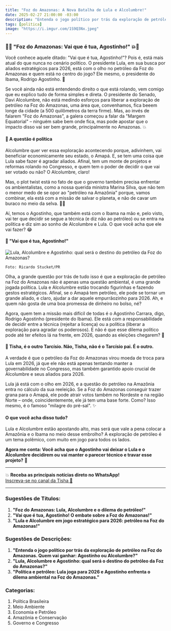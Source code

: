 ```yaml
---
title: "Foz do Amazonas: A Nova Batalha de Lula e Alcolumbre!"
date: 2025-02-27 21:00:00 -03:00
description: "Entenda o jogo político por trás da exploração de petróleo na Foz do Amazonas. Quem vai ganhar: Agostinho ou Alcolumbre?"
tags: [politica]
image: "https://i.imgur.com/1S9Q3Nx.jpeg"
---
```


### 🌊💥 "Foz do Amazonas: Vai que é tua, Agostinho!" 💥🌊

Você conhece aquele ditado: "Vai que é tua, Agostinho!"? Pois é, está mais atual do que nunca no cenário político. O presidente Lula, em sua busca por aliados estratégicos para 2026, está com o olho no petróleo da Foz do Amazonas e quem está no centro do jogo? Ele mesmo, o presidente do Ibama, Rodrigo Agostinho. 🍿

Se você ainda não está entendendo direito o que está rolando, vem comigo que eu explico tudo de forma simples e direta. O presidente do Senado, Davi Alcolumbre, não está medindo esforços para liberar a exploração de petróleo na Foz do Amazonas, uma área que, convenhamos, fica beeem longe da cidade (a 500 quilômetros da terra firme). Mas, ao invés de falarem "Foz do Amazonas", a galera começou a falar da "Margem Equatorial" – ninguém sabe bem onde fica, mas pode apostar que o impacto disso vai ser bem grande, principalmente no Amazonas. 💥

#### 🍿 A questão é política

Alcolumbre quer ver essa exploração acontecendo porque, adivinhem, vai beneficiar economicamente seu estado, o Amapá. E, se tem uma coisa que Lula sabe fazer é agradar aliados. Afinal, tem um monte de projetos e reformas rolando no Congresso, e quem tem o poder de decidir o que vai ser votado ou não? O Alcolumbre, claro!

Mas, o plot twist está no fato de que o governo também precisa enfrentar os ambientalistas, como a nossa querida ministra Marina Silva, que não tem o menor medo de se opor ao "petróleo na Amazônia" porque, vamos combinar, ela está com a missão de salvar o planeta, e não de cavar um buraco no meio da selva. 🦸‍♀️

Aí, temos o Agostinho, que também está com o Ibama na mão e, pelo visto, vai ter que decidir se segue a técnica (e diz não ao petróleo) ou se entra na política e diz sim ao sonho de Alcolumbre e Lula. O que você acha que ele vai fazer? 😂

#### 🍿 "Vai que é tua, Agostinho!"

![Lula, Alcolumbre e Agostinho: qual será o destino do petróleo da Foz do Amazonas?](https://i.imgur.com/Cy82Mum.jpeg)

    Foto: Ricardo Stucket/PR

Olha, a grande questão por trás de tudo isso é que a exploração de petróleo na Foz do Amazonas não é apenas uma questão ambiental, é uma grande jogada política. Lula e Alcolumbre estão trocando figurinhas e fazendo gestos estratégicos. Afinal, se o Amapá tem petróleo, ele pode se tornar um grande aliado, e claro, ajudar a dar aquele empurrãozinho para 2026. Ah, e quem não gosta de uma boa promessa de dinheiro no bolso, né?

Agora, quem tem a missão mais difícil de todas é o Agostinho Carrara, digo, Rodrigo Agostinho (presidente do Ibama). Ele está com a responsabilidade de decidir entre a técnica (rejeitar a licença) ou a política (liberar a exploração para agradar os poderosos). E não é que esse dilema político pode até ter efeitos lá na frente, em 2026, quando as eleições chegarem? 📅

#### 🍿 Tisha, é o outro Tarcísio. Não, Tisha, não é o Tarcísio pai. É o outro.

A verdade é que o petróleo da Foz do Amazonas virou moeda de troca para Lula em 2026, já que ele não está apenas tentando manter a governabilidade no Congresso, mas também garantido apoio crucial de Alcolumbre e seus aliados para 2026.

Lula já está com o olho em 2026, e a questão do petróleo na Amazônia entra no cálculo da sua reeleição. Se a Foz do Amazonas conseguir trazer grana para o Amapá, ele pode atrair votos também no Nordeste e na região Norte – onde, coincidentemente, ele já tem uma base forte. Como? Isso mesmo, é o famoso "milagre do pré-sal". ✨

#### O que você acha disso tudo?

Lula e Alcolumbre estão apostando alto, mas será que vale a pena colocar a Amazônia e o Ibama no meio desse embrolho? A exploração de petróleo é um tema polêmico, com muito em jogo para todos os lados.

**Agora me conta: Você acha que o Agostinho vai deixar o Lula e o Alcolumbre decidirem ou vai manter o parecer técnico e travar esse projeto?** 🤔

---

💥 **Receba as principais notícias direto no WhatsApp!**  
<a href="./tisha-no-whatsapp.html" target="_blank" rel="noopener noreferrer">Inscreva-se no canal da Tisha 📲</a>  

---

### Sugestões de Títulos:

1. **"Foz do Amazonas: Lula, Alcolumbre e o dilema do petróleo!"**
2. **"Vai que é tua, Agostinho! O embate sobre a Foz do Amazonas!"**
3. **"Lula e Alcolumbre em jogo estratégico para 2026: petróleo na Foz do Amazonas!"**

### Sugestões de Descrições:

1. **"Entenda o jogo político por trás da exploração de petróleo na Foz do Amazonas. Quem vai ganhar: Agostinho ou Alcolumbre?"**
2. **"Lula, Alcolumbre e Agostinho: qual será o destino do petróleo da Foz do Amazonas?"**
3. **"Política e petróleo: Lula joga para 2026 e Agostinho enfrenta o dilema ambiental na Foz do Amazonas."**

### Categorias:

1. Política Brasileira
2. Meio Ambiente
3. Economia e Petróleo
4. Amazônia e Conservação
5. Governo e Congresso
